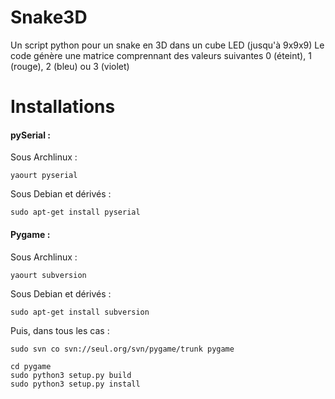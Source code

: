 Snake3D
=======

Un script python pour un snake en 3D dans un cube LED (jusqu'à 9x9x9)
Le code génère une matrice comprennant des valeurs suivantes 0 (éteint), 1 (rouge), 2 (bleu) ou 3 (violet)

Installations
=======

#### pySerial :

Sous Archlinux :

	yaourt pyserial

Sous Debian et dérivés :

	sudo apt-get install pyserial

#### Pygame :
	
Sous Archlinux :

	yaourt subversion

Sous Debian et dérivés :

	sudo apt-get install subversion

Puis, dans tous les cas :

	sudo svn co svn://seul.org/svn/pygame/trunk pygame

	cd pygame
	sudo python3 setup.py build
	sudo python3 setup.py install